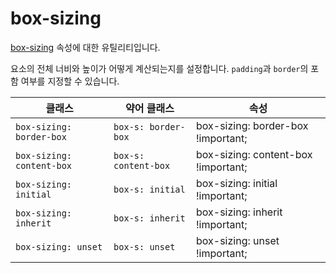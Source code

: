 # box-sizing

[box-sizing](https://developer.mozilla.org/en-US/docs/Web/CSS/box-sizing) 속성에 대한 유틸리티입니다.

요소의 전체 너비와 높이가 어떻게 계산되는지를 설정합니다. <code>padding</code>과 <code>border</code>의 포함 여부를 지정할 수 있습니다.

<table>
  <thead>
    <tr>
      <th scope="col">클래스</th>
      <th scope="col">약어 클래스</th>
      <th scope="col">속성</th>
    </tr>
  </thead>
  <tbody>
  <!-- box-sizing: border-box -->
<tr>
  <td><code>box-sizing: border-box</code></td>
  <td><code>box-s: border-box</code></td>
  <td><span class="code">box-sizing: border-box !important;</span></td>
</tr>

<!-- box-sizing: content-box -->
<tr>
  <td><code>box-sizing: content-box</code></td>
  <td><code>box-s: content-box</code></td>
  <td><span class="code">box-sizing: content-box !important;</span></td>
</tr>

<!-- box-sizing: initial -->
<tr>
  <td><code>box-sizing: initial</code></td>
  <td><code>box-s: initial</code></td>
  <td><span class="code">box-sizing: initial !important;</span></td>
</tr>

<!-- box-sizing: inherit -->
<tr>
  <td><code>box-sizing: inherit</code></td>
  <td><code>box-s: inherit</code></td>
  <td><span class="code">box-sizing: inherit !important;</span></td>
</tr>

<!-- box-sizing: unset -->
<tr>
  <td><code>box-sizing: unset</code></td>
  <td><code>box-s: unset</code></td>
  <td><span class="code">box-sizing: unset !important;</span></td>
</tr>

  </tbody>

</table>
